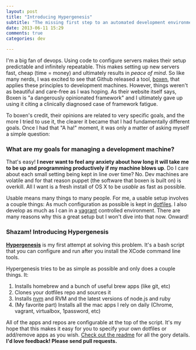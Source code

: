 ```yaml
---
layout: post
title: "Introducing Hypergenesis"
subtitle: "The missing first step to an automated development environment"
date: 2013-06-11 15:29
comments: true
categories: dev

---
```

I'm a big fan of devops. Using code to configure servers makes their setup predictable and infinitely repeatable. This makes setting up new servers fast, cheap (time = money) and ultimately results in *peace of mind*. So like many nerds, I was excited to see that Github released a tool, [boxen](https://github.com/boxen), that applies these principles to development machines. However, things weren't as beautiful and care-free as I was hoping. As their website itself says, Boxen is "a dangerously opinionated framework" and I ultimately gave up using it citing a clinically diagnosed case of framework fatigue.

To boxen's credit, their opinions are related to very specific goals, and the more I tried to use it, the clearer it became that I had fundamentally different goals. Once I had that "A ha!" moment, it was only a matter of asking myself a simple question:

### What are my goals for managing a development machine?

That's easy! **I never want to feel any anxiety about how long it will take me to be up and programming productively if my machine blows up**. Do I care about each small setting being kept in line over time? No. Dev machines are volatile and for that reason puppet (the software that boxen is built on) is overkill. All I want is a fresh install of OS X to be *usable* as fast as possible.

Usable means many things to many people. For me, a usable setup involves a couple things: As much configuration as possible is kept in [dotfiles](https://github.com/mattmcmanus/dotfiles). I also develop as much as I can in a [vagrant](http://vagrantup.com) controlled environment. There are many reasons why this a great setup but I won't dive into that now. Onward!

### Shazam! Introducing Hypergenesis

**[Hypergenesis](https://github.com/mattmcmanus/hypergenesis)** is my first attempt at solving this problem. It's a bash script that you can configure and run after you install the XCode command line tools.

Hypergenesis tries to be as simple as possible and only does a couple things. It:

1. Installs homebrew and a bunch of useful brew apps (like git, etc)
2. Clones your dotfiles repo and sources it
3. Installs [nvm](https://github.com/creationix/nvm) and RVM and the latest versions of node.js and ruby
4. (My favorite part) Installs all the mac apps I rely on daily (Chrome, vagrant, virtualbox, 1password, etc)

All of the apps and repos are configurable at the top of the script. It's my hope that this makes it easy for you to specify your own dotfiles or add/remove apps as you wish. [Check out the readme](https://github.com/mattmcmanus/hypergenesis#readme) for all the gory details. **I'd love feedback! Please send pull requests.**
